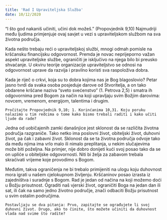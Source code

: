 ```yaml
---
title: 'Rad I Upraviteljska Služba'
date: 10/12/2020
---
```


“I što god nakaniš učiniti, učini dok možeš.” (Propovjednik 9,10) Najmudriji među ljudima primjenjuje ovaj savjet u vezi s upraviteljskom službom na sva životna područja.

Kada nešto trebaju reći o upraviteljskoj službi, mnogi odmah pomisle na kršćansku financijsku odgovornost. Premda je novac neprijeporno važan aspekt upraviteljske službe, ograničiti je isključivo na njega bilo bi preusko shvaćanje. U okviru teorije organizacije upraviteljstvo se odnosi na odgovornost uprave da razvija i pravilno koristi sva raspoloživa dobra.

Kada je riječ o crkvi, koja su to dobra kojima nas je Bog blagoslovio? Petar jasno tvrdi da svaka osoba posjeduje darove od Stvoritelja, a on tako obdarene kršćane naziva “sveto svećenstvo” (1. Petrova 2,5) i smatra ih odgovornima pred Bogom za način na koji upravljaju svim Božjim darovima: novcem, vremenom, energijom, talentima i drugim.

`Pročitajte Propovjednik 9,10; 1. Korinćanima 10,31. Koju poruku nalazimo u tim redcima o tome kako bismo trebali raditi i kako učiti ljude da rade?`

Jedna od uobičajenih zamki današnjice jest sklonost da se različita životna područja razgraniče. Tako netko ima poslovni život, obiteljski život, duhovni život, pa čak i zabavni život. Sklonost da se ta životna područja odvoje tako da među njima ima vrlo malo ili nimalo preplitanja, u nekim slučajevima može biti poželjna. Na primjer, nije dobro donijeti kući svoj posao tako da se on upliće u obiteljske odgovornosti. Niti bi želja za zabavom trebala skraćivati vrijeme koje provodimo s Bogom.

Međutim, takva ograničenja ne bi trebalo primijeniti na ulogu koju duhovnost mora igrati u našem cjelokupnom življenju. Kršćaninov posao izrasta iz zajedništva i suradnje s Bogom. Rad je jedan od načina na koji možemo doći u Božju prisutnost. Ograditi naš vjerski život, ograničiti Boga na jedan dan ili sat, ili čak na samo jedno životno područje, znači odbaciti Božju prisutnost u svim ostalim područjima.

`Postavljaju se dva pitanja: Prvo, zapitajte se ograđujete li svoj duhovni život. Drugo, ako to činite, što možete učiniti da duhovnost vlada nad svime što radite?`